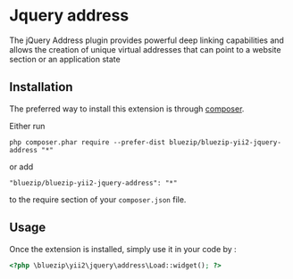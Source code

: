 Jquery address
==============
The jQuery Address plugin provides powerful deep linking capabilities and allows the creation of unique virtual addresses that can point to a website section or an application state

Installation
------------

The preferred way to install this extension is through [composer](http://getcomposer.org/download/).

Either run

```
php composer.phar require --prefer-dist bluezip/bluezip-yii2-jquery-address "*"
```

or add

```
"bluezip/bluezip-yii2-jquery-address": "*"
```

to the require section of your `composer.json` file.


Usage
-----

Once the extension is installed, simply use it in your code by  :

```php
<?php \bluezip\yii2\jquery\address\Load::widget(); ?>
```